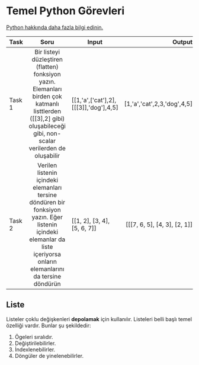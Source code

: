 # Temel Python Görevleri
[Python hakkında daha fazla bilgi edinin.](https://www.w3schools.com/python/python_lists.asp)

| Task   |      Soru      |  Input | Output |
|----------|:-------------:|-------|--------:|
| Task 1 |  Bir listeyi düzleştiren (flatten) fonksiyon yazın. Elemanları birden çok katmanlı listtlerden ([[3],2] gibi) oluşabileceği gibi, non-scalar verilerden de oluşabilir | [[1,'a',['cat'],2],[[[3]],'dog'],4,5] |[1,'a','cat',2,3,'dog',4,5]|
| Task 2 |    Verilen listenin içindeki elemanları tersine döndüren bir fonksiyon yazın. Eğer listenin içindeki elemanlar da liste içeriyorsa onların elemanlarını da tersine döndürün   |   [[1, 2], [3, 4], [5, 6, 7]] |[[[7, 6, 5], [4, 3], [2, 1]]|

## Liste 

Listeler çoklu değişkenleri **depolamak** için kullanılır. Listeleri belli başlı temel özelliği vardır. Bunlar şu şekildedir:
1. Ögeleri sıralıdır.
2. Değiştirilebilirler.
3. İndexlenebilirler.
4. Döngüler de yinelenebilirler.
